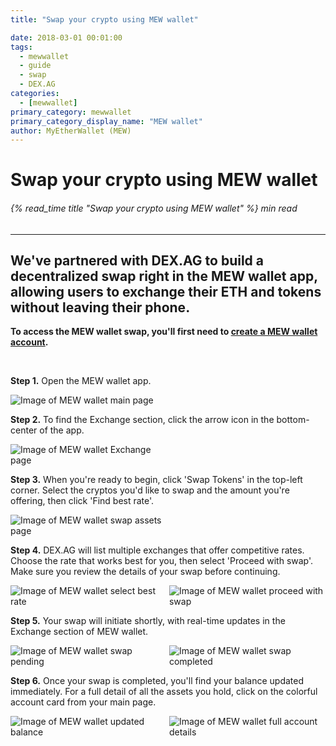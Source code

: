 ```yaml
---
title: "Swap your crypto using MEW wallet"

date: 2018-03-01 00:01:00
tags:
  - mewwallet
  - guide
  - swap
  - DEX.AG
categories:
  - [mewwallet]
primary_category: mewwallet
primary_category_display_name: "MEW wallet"
author: MyEtherWallet (MEW)
---
```


# **Swap your crypto using MEW wallet**

###### {% read_time title "Swap your crypto using MEW wallet" %} min read

* * *

## We've partnered with DEX.AG to build a decentralized swap right in the MEW wallet app, allowing users to exchange their ETH and tokens without leaving their phone.

**To access the MEW wallet swap, you'll first need to [create a MEW wallet account][Mwcreate].**

<br>

**Step 1.** Open the MEW wallet app.

<img src="/images/posts/mewconnect/mws1.jpg" alt="Image of MEW wallet main page" style="max-width: 250px;" />

**Step 2.** To find the Exchange section, click the arrow icon in the bottom-center of the app. 

<img src="/images/posts/mewconnect/mws2.jpg" alt="Image of MEW wallet Exchange page" style="max-width: 250px;" />

**Step 3.** When you're ready to begin, click 'Swap Tokens' in the top-left corner. Select the cryptos you'd like to swap and the amount you're offering, then click 'Find best rate'. 

<img src="/images/posts/mewconnect/mws3.jpg" alt="Image of MEW wallet swap assets page" style="max-width: 250px;" />

**Step 4.** DEX.AG will list multiple exchanges that offer competitive rates. Choose the rate that works best for you, then select 'Proceed with swap'. Make sure you review the details of your swap before continuing.

<div class="d-flex justify-content-center flex-wrap margin-0">
  <img src="/images/posts/mewconnect/mws4.jpg" alt="Image of MEW wallet select best rate" style="max-width: 250px;" />
  <img src="/images/posts/mewconnect/mws5.jpg" alt="Image of MEW wallet proceed with swap" style="max-width: 250px;" />
</div>

**Step 5.** Your swap will initiate shortly, with real-time updates in the Exchange section of MEW wallet.

<div class="d-flex justify-content-center flex-wrap margin-0">
  <img src="/images/posts/mewconnect/mws7.jpg" alt="Image of MEW wallet swap pending" style="max-width: 250px;" />
  <img src="/images/posts/mewconnect/mws8.jpg" alt="Image of MEW wallet swap completed" style="max-width: 250px;" />
</div>

**Step 6.** Once your swap is completed, you'll find your balance updated immediately. For a full detail of all the assets you hold, click on the colorful account card from your main page.

<div class="d-flex justify-content-center flex-wrap margin-0">
  <img src="/images/posts/mewconnect/mws9.jpg" alt="Image of MEW wallet updated balance" style="max-width: 250px;" />
  <img src="/images/posts/mewconnect/mws10.jpg" alt="Image of MEW wallet full account details" style="max-width: 250px;" />
</div>

[Mwcreate]: /@@@@@@/mewwallet/mewwallet-user-guide
